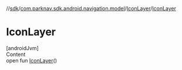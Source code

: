 //[sdk](../../../index.md)/[com.parknav.sdk.android.navigation.model](../index.md)/[IconLayer](index.md)/[IconLayer](-icon-layer.md)



# IconLayer  
[androidJvm]  
Content  
open fun [IconLayer](-icon-layer.md)()  



